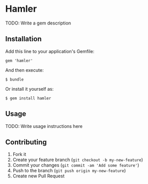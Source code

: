 # Hamler

TODO: Write a gem description

## Installation

Add this line to your application's Gemfile:

    gem 'hamler'

And then execute:

    $ bundle

Or install it yourself as:

    $ gem install hamler

## Usage

TODO: Write usage instructions here

## Contributing

1. Fork it
2. Create your feature branch (`git checkout -b my-new-feature`)
3. Commit your changes (`git commit -am 'Add some feature'`)
4. Push to the branch (`git push origin my-new-feature`)
5. Create new Pull Request
